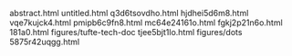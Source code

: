 abstract.html
untitled.html
q3d6tsovdho.html
hjdhei5d6m8.html
vqe7kujck4.html
pmipb6c9fn8.html
mc64e24161o.html
fgkj2p21n6o.html
181a0.html
figures/tufte-tech-doc
tjee5bjt1lo.html
figures/dots
5875r42uqgg.html